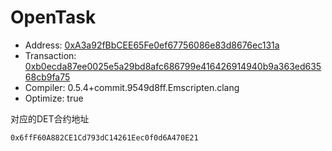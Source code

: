# OpenTask
- Address: [0xA3a92fBbCEE65Fe0ef67756086e83d8676ec131a](https://kovan.etherscan.io/address/0xa3a92fbbcee65fe0ef67756086e83d8676ec131a)
- Transaction: [0xb0ecda87ee0025e5a29bd8afc686799e416426914940b9a363ed63568cb9fa75](https://kovan.etherscan.io/tx/0xb0ecda87ee0025e5a29bd8afc686799e416426914940b9a363ed63568cb9fa75)
- Compiler: 0.5.4+commit.9549d8ff.Emscripten.clang
- Optimize: true

对应的DET合约地址
```
0x6ffF60A882CE1Cd793dC14261Eec0f0d6A470E21
```